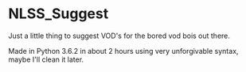 # NLSS_Suggest
Just a little thing to suggest VOD's for the bored vod bois out there.

Made in Python 3.6.2 in about 2 hours using very unforgivable syntax, maybe I'll clean it later.
